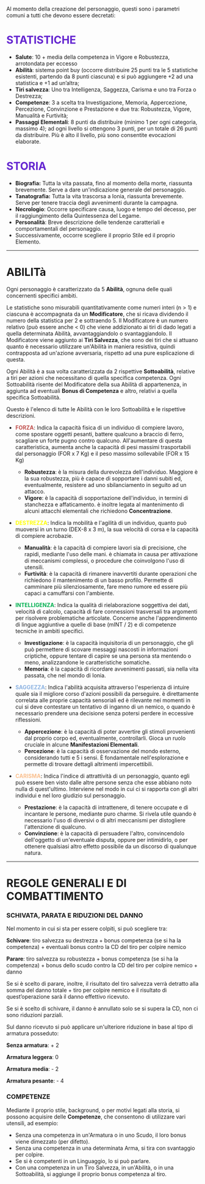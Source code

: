 
Al momento della creazione del personaggio, questi sono i parametri comuni a tutti che devono essere decretati:

# **<font color="#6425d0">STATISTICHE</font>**

- **Salute**: 10 + media della competenza in Vigore e Robustezza, arrotondata per eccesso
- **Abilità**: sistema point buy (occorre distribuire 25 punti tra le 5 statistiche esistenti, partendo da 8 punti ciascuna) e si può aggiungere +2 ad una statistica e +1 ad un’altra; 
- **Tiri salvezza**: Uno tra Intelligenza, Saggezza, Carisma e uno tra Forza o Destrezza;  
- **Competenze**: 3 a scelta tra Investigazione, Memoria, Appercezione, Percezione, Convinzione e Prestazione e due tra: Robustezza, Vigore, Manualità e Furtività;  
- **Passaggi Elementali**: 8 punti da distribuire (minimo 1 per ogni categoria, massimo 4); ad ogni livello si ottengono 3 punti, per un totale di 26 punti da distribuire. Più è alto il livello, più sono consentite evocazioni elaborate.

# **<font color="#6425d0">STORIA</font>**

- **Biografia:** Tutta la vita passata, fino al momento della morte, riassunta brevemente. Serve a dare un'indicazione generale del personaggio.
- **Tanatografia:** Tutta la vita trascorsa a Ionia, riassunta brevemente. Serve per tenere traccia degli avvenimenti durante la campagna.
- **Necrologio**: Occorre specificare causa, luogo e tempo del decesso, per il raggiungimento della Quintessenza del Legame.
- **Personalità**: Breve descrizione delle tendenze caratteriali e comportamentali del personaggio. 
- Successivamente, occorre scegliere il proprio Stile ed il proprio Elemento.

---

# ABILITà

Ogni personaggio è caratterizzato da 5 **Abilità**, ognuna delle quali concernenti specifici ambiti.

Le statistiche sono misurabili quantitativamente come numeri interi (n > 1) e ciascuna è accompagnata da un **Modificatore**, che si ricava dividendo il numero della statistica per 2 e sottraendo 5. 
Il Modificatore è un numero relativo (può essere anche < 0) che viene addizionato ai tiri di dado legati a quella determinata Abilità, avvantaggiandolo o svantaggiandolo.
Il Modificatore viene aggiunto ai **Tiri Salvezza**, che sono dei tiri che si attuano quanto è necessario utilizzare un'Abilità in maniera resistiva, quindi contrapposta ad un'azione avversaria, rispetto ad una pure esplicazione di questa.

Ogni Abilità è a sua volta caratterizzata da 2 rispettive **Sottoabilità**, relative a tiri per azioni che necessitano di quella specifica competenza. Ogni Sottoabilità risente del Modificatore della sua Abilità di appartenenza, in aggiunta ad eventuali **Bonus di Competenza** e altro, relativi a quella specifica Sottoabilità.

Questo è l'elenco di tutte le Abilità con le loro Sottoabilità e le rispettive descrizioni.

- **<font color="#c0504d">FORZA</font>**: Indica la capacità fisica di un individuo di compiere lavoro, come spostare oggetti pesanti, battere qualcuno a braccio di ferro, scagliare un forte pugno contro qualcuno. All'aumentare di questa caratteristica, aumenta anche la capacità di pesi massimi trasportabili dal personaggio (FOR x 7 Kg) e il peso massimo sollevabile (FOR x 15 Kg)
	- **Robustezza**: è la misura della durevolezza dell'individuo. Maggiore è la sua robustezza, più è capace di sopportare i danni subiti ed, eventualmente, resistere ad uno sbilanciamento in seguito ad un attacco.
	- **Vigore**: è la capacità di sopportazione dell'individuo, in termini di stanchezza e affaticamento. è inoltre legata al mantenimento di alcuni attacchi elementali che richiedono **Concentrazione**.

- **<font color="#ffff00">DESTREZZA</font>**: Indica la mobilità e l'agilità di un individuo, quanto può muoversi in un turno (DEX-8 x 3 m), la sua velocità di corsa e la capacità di compiere acrobazie.
	- **Manualità**: è la capacità di compiere lavori sia di precisione, che rapidi, mediante l'uso delle mani.  è chiamata in causa per attivazione di meccanismi complessi, o procedure che coinvolgono l'uso di utensili.
	- **Furtività**: è la capacità di rimanere inavvertiti durante operazioni che richiedono il mantenimento di un basso profilo. Permette di camminare più silenziosamente, fare meno rumore ed essere più capaci a camuffarsi con l'ambiente.

- **<font color="#00b050">INTELLIGENZA</font>**: Indica la qualità di rielaborazione soggettiva dei dati, velocità di calcolo, capacità di fare connessioni trasversali tra argomenti per risolvere problematiche articolate. Concerne anche l'apprendimento di lingue aggiuntive a quelle di base (mINT / 2) e di competenze tecniche in ambiti specifici. 
	- **Investigazione**: è la capacità inquisitoria di un personaggio, che gli può permettere di scovare messaggi nascosti in informazioni criptiche, oppure tentare di capire se una persona sta mentendo o meno, analizzandone le caratteristiche somatiche.
	- **Memoria**: è la capacità di ricordare avvenimenti passati, sia nella vita passata, che nel mondo di Ionia.

- **<font color="#8db3e2">SAGGEZZA</font>**: Indica l'abilità acquisita attraverso l'esperienza di intuire quale sia il migliore corso d'azioni possibili da perseguire. è direttamente correlata alle proprie capacità sensoriali ed è rilevante nei momenti in cui si deve contestare un tentativo di inganno di un nemico, o quando è necessario prendere una decisione senza potersi perdere in eccessive riflessioni. 
	- **Appercezione**: è la capacità di poter avvertire gli stimoli provenienti dal proprio corpo ed, eventualmente, controllarli. Gioca un ruolo cruciale in alcune **Manifestazioni Elementali**.
	- **Percezione**: è la capacità di osservazione del mondo esterno, considerando tutti e 5 i sensi. È fondamentale nell'esplorazione e permette di trovare dettagli altrimenti impercettibili.

- **<font color="#fac08f">CARISMA</font>**: Indica l'indice di attrattività di un personaggio, quanto egli può essere ben visto dalle altre persone senza che esse abbiano noto nulla di quest'ultimo. Interviene nel modo in cui ci si rapporta con gli altri individui e nel loro giudizio sul personaggio.
	- **Prestazione**: è la capacità di intrattenere, di tenere occupate e di incantare le persone, mediante puro charme. Si rivela utile quando è necessario l'uso di diversivi o di altri meccanismi per distogliere l'attenzione di qualcuno. 
	- **Convinzione**: è la capacità di persuadere l'altro, convincendolo dell'oggetto di un'eventuale disputa, oppure per intimidirlo, o per ottenere qualsiasi altro effetto possibile da un discorso di qualunque natura.

---

# REGOLE GENERALI E DI COMBATTIMENTO

### SCHIVATA, PARATA E RIDUZIONI DEL DANNO

Nel momento in cui si sta per essere colpiti, si può scegliere tra:

**Schivare**: tiro salvezza su destrezza \+ bonus competenza (se si ha la competenza) \+ eventuali bonus contro la CD del tiro per colpire nemico

**Parare**: tiro salvezza su robustezza \+ bonus competenza (se si ha la competenza) \+ bonus dello scudo contro la CD del tiro per colpire nemico \+ danno 

Se si è scelto di parare, inoltre, il risultato del tiro salvezza verrà detratto alla somma del danno totale \+ tiro per colpire nemico e il risultato di quest’operazione sarà il danno effettivo ricevuto. 

Se si è scelto di schivare, il danno è annullato solo se si supera la CD, non ci sono riduzioni parziali.

Sul danno ricevuto si può applicare un'ulteriore riduzione in base al tipo di armatura posseduto:

**Senza armatura**: \+ 2

**Armatura leggera**: 0

**Armatura media**: \- 2

**Armatura pesante**: \- 4

### COMPETENZE

Mediante il proprio stile, background, o per motivi legati alla storia, si possono acquisire delle **Competenze**, che consentono di utilizzare vari utensili, ad esempio:

- Senza una competenza in un'Armatura o in uno Scudo, il loro bonus viene dimezzato (per difetto).
- Senza una competenza in una determinata Arma, si tira con svantaggio per colpire.
- Se si è competenti in un Linguaggio, lo si può parlare. 
- Con una competenza in un Tiro Salvezza, in un'Abilità, o in una Sottoabilità, si aggiunge il proprio bonus competenza al tiro.

